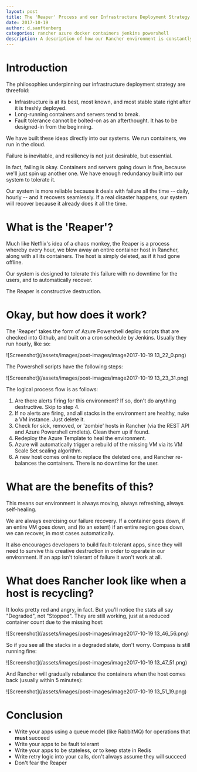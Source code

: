 ```yaml
---
layout: post
title: The 'Reaper' Process and our Infrastructure Deployment Strategy
date: 2017-10-19
author: d.sanftenberg
categories: rancher azure docker containers jenkins powershell
description: A description of how our Rancher environment is constantly destroyed and recreated to aid resiliency
---
```


# Introduction

The philosophies underpinning our infrastructure deployment strategy are threefold: 

<ul>
    <li>Infrastructure is at its best, most known, and most stable state right after it is freshly deployed.</li>
    <li>Long-running containers and servers tend to break.</li>
    <li>Fault tolerance cannot be bolted-on as an afterthought. It has to be designed-in from the beginning.</li>
</ul>

We have built these ideas directly into our systems. We run containers, we run in the cloud.

Failure is inevitable, and resiliency is not just desirable, but essential.

In fact, failing is okay. Containers and servers going down is fine, because we'll just spin up another one. We have enough redundancy built into our system to tolerate it.

Our system is more reliable because it deals with failure all the time -- daily, hourly -- and it recovers seamlessly. If a real disaster happens, our system will recover because it already does it all the time.


# What is the 'Reaper'?

Much like Netflix's idea of a chaos monkey, the Reaper is a process whereby every hour, we blow away an entire container host in Rancher, along with all its containers. The host is simply deleted, as if it had gone offline.

Our system is designed to tolerate this failure with no downtime for the users, and to automatically recover.

The Reaper is constructive destruction. 


# Okay, but how does it work?

The 'Reaper' takes the form of Azure Powershell deploy scripts that are checked into Github, and built on a cron schedule by Jenkins. Usually they run hourly, like so:

![Screenshot](/assets/images/post-images/image2017-10-19 13_22_0.png)


The Powershell scripts have the following steps:

![Screenshot](/assets/images/post-images/image2017-10-19 13_23_31.png)


The logical process flow is as follows:

<ol>
    <li>Are there alerts firing for this environment? If so, don't do anything destructive. Skip to step 4.</li>
    <li>If no alerts are firing, and all stacks in the environment are healthy, nuke a VM instance. Just delete it.</li>
    <li>Check for sick, removed, or 'zombie' hosts in Rancher (via the REST API and Azure Powershell cmdlets). Clean them up if found. </li>
    <li>Redeploy the Azure Template to heal the environment. </li>
    <li>Azure will automatically trigger a rebuild of the missing VM via its VM Scale Set scaling algorithm.</li>
    <li>A new host comes online to replace the deleted one, and Rancher re-balances the containers. There is no downtime for the user.</li>
</ol>


# What are the benefits of this?

This means our environment is always moving, always refreshing, always self-healing.

We are always exercising our failure recovery. If a container goes down, if an entire VM goes down, and (to an extent) if an entire region goes down, we can recover, in most cases automatically.

It also encourages developers to build fault-tolerant apps, since they will need to survive this creative destruction in order to operate in our environment. If an app isn't tolerant of failure it won't work at all.


# What does Rancher look like when a host is recycling?

It looks pretty red and angry, in fact. But you'll notice the stats all say "Degraded", not "Stopped". They are still working, just at a reduced container count due to the missing host:

![Screenshot](/assets/images/post-images/image2017-10-19 13_46_56.png)


So if you see all the stacks in a degraded state, don't worry. Compass is still running fine:

![Screenshot](/assets/images/post-images/image2017-10-19 13_47_51.png)


And Rancher will gradually rebalance the containers when the host comes back (usually within 5 minutes):

![Screenshot](/assets/images/post-images/image2017-10-19 13_51_19.png)


# Conclusion

<ul>
    <li>Write your apps using a queue model (like RabbitMQ) for operations that <b>must</b> succeed</li>
    <li>Write your apps to be fault tolerant</li>
    <li>Write your apps to be stateless, or to keep state in Redis</li>
    <li>Write retry logic into your calls, don't always assume they will succeed</li>
    <li>Don't fear the Reaper</li>
</ul>